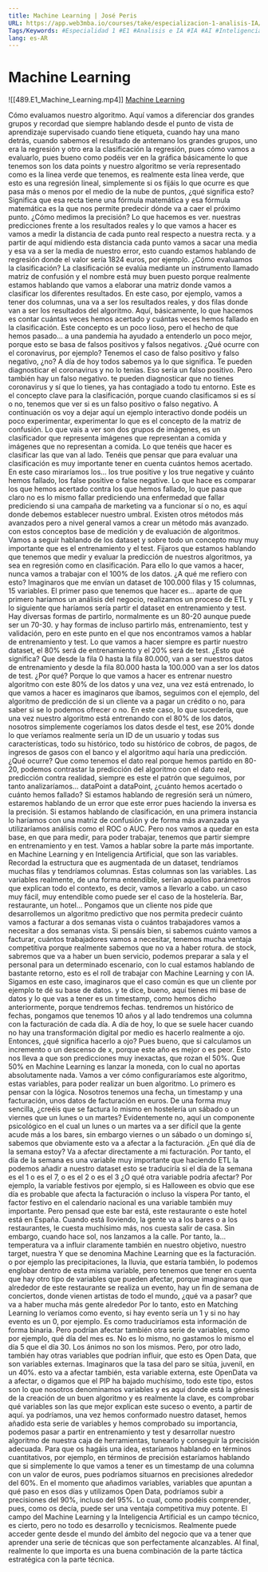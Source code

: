 ```yaml
---
title: Machine Learning | José Peris
URL: https://app.web3mba.io/courses/take/especializacion-1-analisis-IA/lessons/41866154-u5-1-2-machine-learning-jose-peris
Tags/Keywords: #Especialidad 1 #E1 #Analisis e IA #IA #AI #Inteligencia Artificial #E1U5 #Machine Learning #José Peris
lang: es-AR
---
```

# Machine Learning
![[489.E1_Machine_Learning.mp4]]
[Machine Learning](https://app.web3mba.io/courses/take/especializacion-1-analisis-IA/lessons/41866154-u5-1-2-machine-learning-jose-peris)

Cómo evaluamos nuestro algoritmo. Aquí vamos a diferenciar dos grandes grupos y recordad que siempre hablando desde el punto de vista de aprendizaje supervisado cuando tiene etiqueta, cuando hay una mano detrás, cuando sabemos el resultado de antemano los grandes grupos, uno era la regresión y otro era la clasificación la regresión, pues cómo vamos a evaluarlo, pues bueno como podéis ver en la gráfica básicamente lo que tenemos son los data points y nuestro algoritmo se vería representado como es la línea verde que tenemos, es realmente esta línea verde, que esto es una regresión lineal, simplemente si os fijáis lo que ocurre es que pasa más o menos por el medio de la nube de puntos, ¿qué significa esto? Significa que esa recta tiene una fórmula matemática y esa fórmula matemática es la que nos permite predecir dónde va a caer el próximo punto. ¿Cómo medimos la precisión? Lo que hacemos es ver. nuestras predicciones frente a los resultados reales y lo que vamos a hacer es vamos a medir la distancia de cada punto real respecto a nuestra recta. y a partir de aquí midiendo esta distancia cada punto vamos a sacar una media y esa va a ser la media de nuestro error, esto cuando estamos hablando de regresión donde el valor sería 1824 euros, por ejemplo. ¿Cómo evaluamos la clasificación? La clasificación se evalúa mediante un instrumento llamado matriz de confusión y el nombre está muy buen puesto porque realmente estamos hablando que vamos a elaborar una matriz donde vamos a clasificar los diferentes resultados. En este caso, por ejemplo, vamos a tener dos columnas, una va a ser los resultados reales, y dos filas donde van a ser los resultados del algoritmo. Aquí, básicamente, lo que hacemos es contar cuántas veces hemos acertado y cuántas veces hemos fallado en la clasificación. Este concepto es un poco lioso, pero el hecho de que hemos pasado... a una pandemia ha ayudado a entenderlo un poco mejor, porque esto se basa de falsos positivos y falsos negativos. ¿Qué ocurre con el coronavirus, por ejemplo? Tenemos el caso de falso positivo y falso negativo, ¿no? A día de hoy todos sabemos ya lo que significa. Te pueden diagnosticar el coronavirus y no lo tenías. Eso sería un falso positivo. Pero también hay un falso negativo. te pueden diagnosticar que no tienes coronavirus y sí que lo tienes, ya has contagiado a todo tu entorno. Este es el concepto clave para la clasificación, porque cuando clasificamos si es sí o no, tenemos que ver si es un falso positivo o falso negativo. A continuación os voy a dejar aquí un ejemplo interactivo donde podéis un poco experimentar, experimentar lo que es el concepto de la matriz de confusión. Lo que vais a ver son dos grupos de imágenes, es un clasificador que representa imágenes que representan a comida y imágenes que no representan a comida. Lo que tenéis que hacer es clasificar las que van al lado. Tenéis que pensar que para evaluar una clasificación es muy importante tener en cuenta cuántos hemos acertado. En este caso miraríamos los... los true positive y los true negative y cuánto hemos fallado, los false positive o false negative. Lo que hace es comparar los que hemos acertado contra los que hemos fallado, lo que pasa que claro no es lo mismo fallar prediciendo una enfermedad que fallar prediciendo si una campaña de marketing va a funcionar sí o no, es aquí donde debemos establecer nuestro umbral. Existen otros métodos más avanzados pero a nivel general vamos a crear un método más avanzado. con estos conceptos base de medición y de evaluación de algoritmos. Vamos a seguir hablando de los dataset y sobre todo un concepto muy muy importante que es el entrenamiento y el test. Fijaros que estamos hablando que tenemos que medir y evaluar la predicción de nuestros algoritmos, ya sea en regresión como en clasificación. Para ello lo que vamos a hacer, nunca vamos a trabajar con el 100% de los datos. ¿A qué me refiero con esto? Imaginaros que me envían un dataset de 100.000 filas y 15 columnas, 15 variables. El primer paso que tenemos que hacer es... aparte de que primero haríamos un análisis del negocio, realizamos un proceso de ETL y lo siguiente que haríamos sería partir el dataset en entrenamiento y test. Hay diversas formas de partirlo, normalmente es un 80-20 aunque puede ser un 70-30. y hay formas de incluso partirlo más, entrenamiento, test y validación, pero en este punto en el que nos encontramos vamos a hablar de entrenamiento y test. Lo que vamos a hacer siempre es partir nuestro dataset, el 80% será de entrenamiento y el 20% será de test. ¿Esto qué significa? Que desde la fila 0 hasta la fila 80.000, van a ser nuestros datos de entrenamiento y desde la fila 80.000 hasta la 100.000 van a ser los datos de test. ¿Por qué? Porque lo que vamos a hacer es entrenar nuestro algoritmo con este 80% de los datos y una vez, una vez está entrenado, lo que vamos a hacer es imaginaros que íbamos, seguimos con el ejemplo, del algoritmo de predicción de si un cliente va a pagar un crédito o no, para saber si se lo podemos ofrecer o no. En este caso, lo que sucedería, que una vez nuestro algoritmo está entrenando con el 80% de los datos, nosotros simplemente cogeríamos los datos desde el test, ese 20% donde lo que veríamos realmente sería un ID de un usuario y todas sus características, todo su histórico, todo su histórico de cobros, de pagos, de ingresos de gasos con el banco y el algoritmo aquí haría una predicción. ¿Qué ocurre? Que como tenemos el dato real porque hemos partido en 80-20, podemos contrastar la predicción del algoritmo con el dato real, predicción contra realidad, siempre es este el patrón que seguimos, por tanto analizaríamos... dataPoint a dataPoint, ¿cuánto hemos acertado o cuánto hemos fallado? Si estamos hablando de regresión será un número, estaremos hablando de un error que este error pues haciendo la inversa es la precisión. Si estamos hablando de clasificación, en una primera instancia lo haríamos con una matriz de confusión y de forma más avanzada ya utilizaríamos análisis como el ROC o AUC. Pero nos vamos a quedar en esta base, en que para medir, para poder trabajar, tenemos que partir siempre en entrenamiento y en test. Vamos a hablar sobre la parte más importante. en Machine Learning y en Inteligencia Artificial, que son las variables. Recordad la estructura que es augmentada de un dataset, tendríamos muchas filas y tendríamos columnas. Estas columnas son las variables. Las variables realmente, de una forma entendible, serían aquellos parámetros que explican todo el contexto, es decir, vamos a llevarlo a cabo. un caso muy fácil, muy entendible como puede ser el caso de la hostelería. Bar, restaurante, un hotel... Pongamos que un cliente nos pide que desarrollemos un algoritmo predictivo que nos permita predecir cuánto vamos a facturar a dos semanas vista o cuántos trabajadores vamos a necesitar a dos semanas vista. Si pensáis bien, si sabemos cuánto vamos a facturar, cuántos trabajadores vamos a necesitar, tenemos mucha ventaja competitiva porque realmente sabemos que no va a haber rotura. de stock, sabremos que va a haber un buen servicio, podemos preparar a sala y el personal para un determinado escenario, con lo cual estamos hablando de bastante retorno, esto es el roll de trabajar con Machine Learning y con IA. Sigamos en este caso, imaginaros que el caso común es que un cliente por ejemplo te dé su base de datos. y te dice, bueno, aquí tienes mi base de datos y lo que vas a tener es un timestamp, como hemos dicho anteriormente, porque tendremos fechas. tendremos un histórico de fechas, pongamos que tenemos 10 años y al lado tendremos una columna con la facturación de cada día. A día de hoy, lo que se suele hacer cuando no hay una transformación digital por medio es hacerlo realmente a ojo. Entonces, ¿qué significa hacerlo a ojo? Pues bueno, que si calculamos un incremento o un descenso de x, porque este año es mejor o es peor. Esto nos lleva a que son predicciones muy inexactas, que rozan el 50%. Que 50% en Machine Learning es lanzar la moneda, con lo cual no aportas absolutamente nada. Vamos a ver cómo configuraríamos este algoritmo, estas variables, para poder realizar un buen algoritmo. Lo primero es pensar con la lógica. Nosotros tenemos una fecha, un timestamp y una facturación, unos datos de facturación en euros. De una forma muy sencilla, ¿creéis que se factura lo mismo en hostelería un sábado o un viernes que un lunes o un martes? Evidentemente no, aquí un componente psicológico en el cual un lunes o un martes va a ser difícil que la gente acude más a los bares, sin embargo viernes o un sábado o un domingo sí, sabemos que obviamente esto va a afectar a la facturación. ¿En qué día de la semana estoy? Va a afectar directamente a mi facturación. Por tanto, el día de la semana es una variable muy importante que haciendo ETL la podemos añadir a nuestro dataset esto se traduciría si el día de la semana es el 1 o es el 7, o es el 2 o es el 3 ¿O qué otra variable podría afectar? Por ejemplo, la variable festivos por ejemplo, si es Halloween es obvio que ese día es probable que afecta la facturación o incluso la víspera Por tanto, el factor festivo en el calendario nacional es una variable también muy importante. Pero pensad que este bar está, este restaurante o este hotel está en España. Cuando está lloviendo, la gente va a los bares o a los restaurantes, le cuesta muchísimo más, nos cuesta salir de casa. Sin embargo, cuando hace sol, nos lanzamos a la calle. Por tanto, la... temperatura va a influir claramente también en nuestro objetivo, nuestro target, nuestra Y que se denomina Machine Learning que es la facturación. o por ejemplo las precipitaciones, la lluvia, que estaría también, lo podemos englobar dentro de esta misma variable, pero tenemos que tener en cuenta que hay otro tipo de variables que pueden afectar, porque imaginaros que alrededor de este restaurante se realiza un evento, hay un fin de semana de conciertos, donde vienen artistas de todo el mundo, ¿qué va a pasar? que va a haber mucha más gente alrededor Por lo tanto, esto en Matching Learning lo veríamos como evento, si hay evento sería un 1 y si no hay evento es un 0, por ejemplo. Es como traduciríamos esta información de forma binaria. Pero podrían afectar también otra serie de variables, como por ejemplo, qué día del mes es. No es lo mismo, no gastamos lo mismo el día 5 que el día 30. Los ánimos no son los mismos. Pero, por otro lado, también hay otras variables que podrían influir, que esto es Open Data, que son variables externas. Imaginaros que la tasa del paro se sitúa, juvenil, en un 40%. esto va a afectar también, esta variable externa, este OpenData va a afectar, o digamos que el PIP ha bajado muchísimo, todo este tipo, estos son lo que nosotros denominamos variables y es aquí donde está la génesis de la creación de un buen algoritmo y es realmente la clave, es comprobar qué variables son las que mejor explican este suceso o evento, a partir de aquí. ya podríamos, una vez hemos conformado nuestro dataset, hemos añadido esta serie de variables y hemos comprobado su importancia, podemos pasar a partir en entrenamiento y test y desarrollar nuestro algoritmo de nuestra caja de herramientas, tunearlo y conseguir la precisión adecuada. Para que os hagáis una idea, estaríamos hablando en términos cuantitativos, por ejemplo, en términos de precisión estaríamos hablando que si simplemente lo que vamos a tener es un timestamp de una columna con un valor de euros, pues podríamos situarnos en precisiones alrededor del 60%. En el momento que añadimos variables, variables que apuntan a qué paso en esos días y utilizamos Open Data, podríamos subir a precisiones del 90%, incluso del 95%. Lo cual, como podéis comprender, pues, como os decía, puede ser una ventaja competitiva muy potente. El campo del Machine Learning y la Inteligencia Artificial es un campo técnico, es cierto, pero no todo es desarrollo y tecnicismos. Realmente puede acceder gente desde el mundo del ámbito del negocio que va a tener que aprender una serie de técnicas que son perfectamente alcanzables. Al final, realmente lo que importa es una buena combinación de la parte táctica estratégica con la parte técnica.